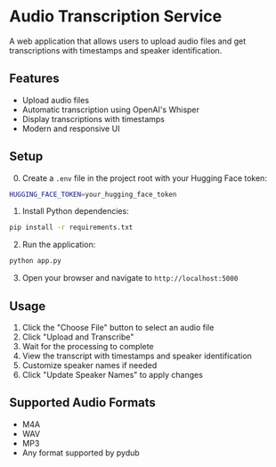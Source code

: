 # Audio Transcription Service

A web application that allows users to upload audio files and get transcriptions with timestamps and speaker identification.

## Features

- Upload audio files
- Automatic transcription using OpenAI's Whisper
- Display transcriptions with timestamps
- Modern and responsive UI

## Setup

0. Create a `.env` file in the project root with your Hugging Face token:
```bash
HUGGING_FACE_TOKEN=your_hugging_face_token
``` 

1. Install Python dependencies:
```bash
pip install -r requirements.txt
```

2. Run the application:
```bash
python app.py
```

3. Open your browser and navigate to `http://localhost:5000`

## Usage

1. Click the "Choose File" button to select an audio file
2. Click "Upload and Transcribe"
3. Wait for the processing to complete
4. View the transcript with timestamps and speaker identification
5. Customize speaker names if needed
6. Click "Update Speaker Names" to apply changes

## Supported Audio Formats

- M4A
- WAV
- MP3
- Any format supported by pydub
